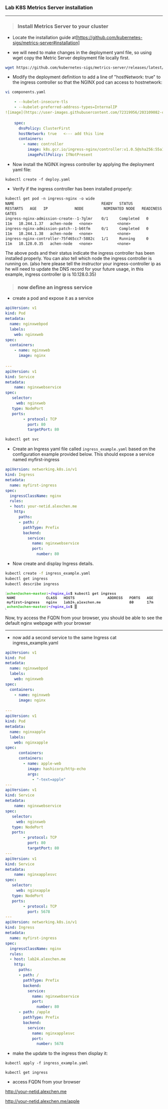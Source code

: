 ### Lab K8S Metrics Server installation
___

> ### Install Metrics Server to your cluster

* Locate the installation guide at[https://github.com/kubernetes-sigs/metrics-server#installation]

* we will need to make changes in the deployment yaml file, so using wget copy the Metric Server deployment file locally first.

```bash
wget https://github.com/kubernetes-sigs/metrics-server/releases/latest/download/components.yaml
```

* Modify the deployment definition to add a line of "hostNetwork: true" to the ingress controller so that the NGINX pod can access to hostnetwork:
```bash
vi components.yaml
```

```yaml
    - --kubelet-insecure-tls
    - --kubelet-preferred-address-types=InternalIP
![image](https://user-images.githubusercontent.com/72319956/203109082-cefb25cc-18e3-4cff-9dc7-9de6b3124a06.png)

    spec:
      dnsPolicy: ClusterFirst
      hostNetwork: true   <--- add this line 
      containers:
        - name: controller
          image: k8s.gcr.io/ingress-nginx/controller:v1.0.5@sha256:55a1fcda5b7657c372515fe402c3e39ad93aa59f6e4378e82acd99912fe6028d
          imagePullPolicy: IfNotPresent   
``` 

* Now install the NGINX ingress controller by applying the deployment yaml file:
```
kubectl create -f deploy.yaml
```
* Verify if the ingress controller has been installed properly:

```
kubectl get pod -n ingress-nginx -o wide
NAME                                       READY   STATUS      RESTARTS   AGE   IP            NODE         NOMINATED NODE   READINESS GATES
ingress-nginx-admission-create--1-7glmr    0/1     Completed   0          11m   10.244.1.37   achen-node   <none>           <none>
ingress-nginx-admission-patch--1-b6tfm     0/1     Completed   0          11m   10.244.1.38   achen-node   <none>           <none>
ingress-nginx-controller-75f465cc7-5882c   1/1     Running     0          11m   10.128.0.35   achen-node   <none>           <none>
```

The above pods and their status indicate the ingress controller has been installed properly. You can also tell which node the ingress controller is running on. (also here please tell the instructor your ingress-controller ip as he will need to update the DNS record for your future usage, in this example, ingress controller ip is 10.128.0.35)

> ### now define an ingress service

* create a pod and expose it as a service

```yaml
apiVersion: v1
kind: Pod
metadata:
  name: nginxwebpod
  labels:
    web: nginxweb 
spec:
  containers:
    - name: nginxweb
      image: nginx

---
apiVersion: v1 
kind: Service 
metadata: 
    name: nginxwebservice 
spec: 
   selector: 
     web: nginxweb 
   type: NodePort
   ports: 
        - protocol: TCP 
          port: 80 
          targetPort: 80

```
```bash
kubectl get svc
```
* Create an Ingress yaml file called `ingress_example.yaml` based on the configuration example provided below.  This should expose a service named myfirst-ingress

```yaml
apiVersion: networking.k8s.io/v1
kind: Ingress
metadata:
  name: myfirst-ingress
spec:
  ingressClassName: nginx
  rules:
  - host: your-netid.alexchen.me
    http:
      paths:
      - path: /
        pathType: Prefix
        backend:
          service:
            name: nginxwebservice
            port:
              number: 80

```

* Now create and display Ingress details.

```bash
kubectl create -f ingress_example.yaml
kubectl get ingress
kubectl describe ingress
```
![ingress controller](https://github.com/alexchenuw/devopslabs/blob/main/Lab-24/ingress-lab24-1.png)


Now, try access the FQDN from your browser, you should be able to see the default nginx webpage with your browser


___
* now add a second service to the same Ingress
cat ingress_example.yaml
```yaml
apiVersion: v1
kind: Pod
metadata:
  name: nginxwebpod
  labels:
    web: nginxweb 
spec:
  containers:
    - name: nginxweb
      image: nginx

---
apiVersion: v1
kind: Pod
metadata:
  name: nginxapple
  labels:
    web: nginxapple
spec:
      containers:
      containers:
        - name: apple-web
          image: hashicorp/http-echo
          args:
            - "-text=apple"
---
apiVersion: v1 
kind: Service 
metadata: 
    name: nginxwebservice 
spec: 
   selector: 
     web: nginxweb 
   type: NodePort
   ports: 
        - protocol: TCP 
          port: 80 
          targetPort: 80
---
apiVersion: v1
kind: Service
metadata:
    name: nginxapplesvc
spec:
   selector:
     web: nginxapple
   type: NodePort
   ports:
        - protocol: TCP
          port: 5678
---
apiVersion: networking.k8s.io/v1
kind: Ingress
metadata:
  name: myfirst-ingress
spec:
  ingressClassName: nginx
  rules:
  - host: lab24.alexchen.me
    http:
      paths:
      - path: /
        pathType: Prefix
        backend:
          service:
            name: nginxwebservice
            port:
              number: 80
      - path: /apple
        pathType: Prefix
        backend:
          service:
            name: nginxapplesvc
            port:
              number: 5678
```
* make the update to the ingress then display it:

```
kubectl apply -f ingress_example.yaml
```
```
kubectl get ingress
```

*  access FQDN from your browser 

http://your-netid.alexchen.me

http://your-netid.alexchen.me/apple


